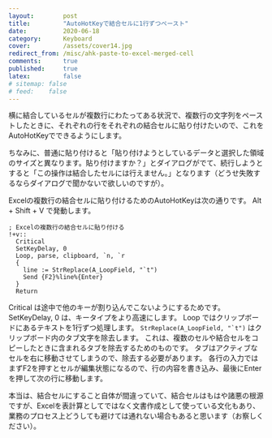 ```yaml
---
layout:        post
title:         "AutoHotKeyで結合セルに1行ずつペースト"
date:          2020-06-18
category:      Keyboard
cover:         /assets/cover14.jpg
redirect_from: /misc/ahk-paste-to-excel-merged-cell
comments:      true
published:     true
latex:         false
# sitemap: false
# feed:    false
---
```


横に結合しているセルが複数行にわたってある状況で、複数行の文字列をペーストしたときに、それぞれの行をそれぞれの結合セルに貼り付けたいので、これをAutoHotKeyでできるようにします。

ちなみに、普通に貼り付けると「貼り付けようとしているデータと選択した領域のサイズと異なります。貼り付けますか？」とダイアログがでて、続行しようとすると「この操作は結合したセルには行えません。」となります（どうせ失敗するならダイアログで聞かないで欲しいのですが）。

Excelの複数行の結合セルに貼り付けるためのAutoHotKeyは次の通りです。
Alt + Shift + V で発動します。

```code
; Excelの複数行の結合セルに貼り付ける
!+v::
  Critical
  SetKeyDelay, 0
  Loop, parse, clipboard, `n, `r
  {
    line := StrReplace(A_LoopField, "`t")
    Send {F2}%line%{Enter}
  }
  Return
```

Critical は途中で他のキーが割り込んでこないようにするためです。
SetKeyDelay, 0 は、キータイプをより高速にします。
Loop ではクリップボードにあるテキストを1行ずつ処理します。
``StrReplace(A_LoopField, "`t")`` はクリップボード内のタブ文字を除去します。
これは、複数のセルや結合セルをコピーしたときに含まれるタブを除去するためのものです。
タブはアクティブなセルを右に移動させてしまうので、除去する必要があります。
各行の入力ではまずF2を押すとセルが編集状態になるので、行の内容を書き込み、最後にEnterを押して次の行に移動します。

本当は、結合セルにすること自体が間違っていて、結合セルはもはや諸悪の根源ですが、Excelを表計算としてではなく文書作成として使っている文化もあり、業務のプロセス上どうしても避けては通れない場合もあると思います（お察しください）。
